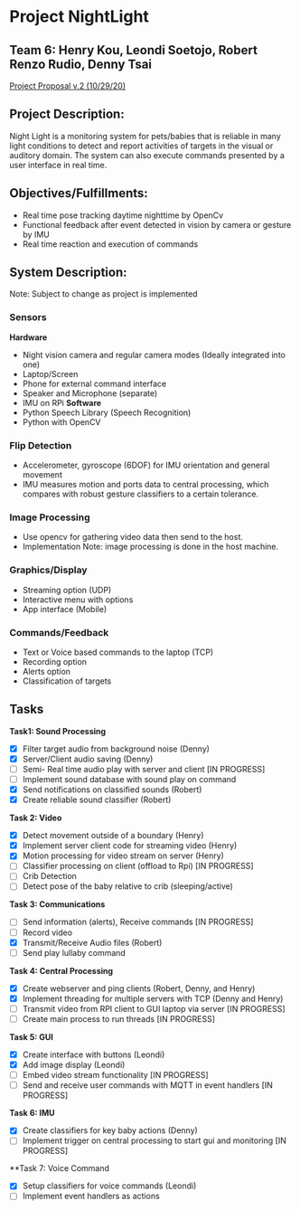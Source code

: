 # Project NightLight
## Team 6: Henry Kou, Leondi Soetojo, Robert Renzo Rudio, Denny Tsai

[Project Proposal v.2 (10/29/20)](https://docs.google.com/document/d/1FbrikDlhLAaNADgYI_8JAUBbm_Q2gItGKLAwzME5ZRE/edit?usp=sharing)

## Project Description:
Night Light is a monitoring system for pets/babies that is reliable in many light conditions to detect and report activities of targets in the visual or auditory domain. The system can also execute commands presented by a user interface in real time.

## Objectives/Fulfillments:
- Real time pose tracking daytime nighttime by OpenCv
- Functional feedback after event detected in vision by camera or gesture by IMU
- Real time reaction and execution of commands

## System Description:
Note: Subject to change as project is implemented
### Sensors
**Hardware**
- Night vision camera and regular camera modes (Ideally integrated into one)
- Laptop/Screen
- Phone for external command interface
- Speaker and Microphone (separate)
- IMU on RPi
**Software**
- Python Speech Library (Speech Recognition)
- Python with OpenCV

### Flip Detection
- Accelerometer, gyroscope (6DOF) for IMU orientation and general movement
- IMU measures motion and ports data to central processing, which compares with robust gesture classifiers to a certain tolerance.

### Image Processing
- Use opencv for gathering video data then send to the host.
- Implementation Note: image processing is done in the host machine.

### Graphics/Display
- Streaming option (UDP)
- Interactive menu with options
- App interface (Mobile)

### Commands/Feedback
- Text or Voice based commands to the laptop (TCP)
- Recording option
- Alerts option
- Classification of targets

## Tasks
**Task1:  Sound Processing**
- [x] Filter target audio from background noise (Denny)
- [x] Server/Client audio saving (Denny)
- [ ] Semi- Real time audio play with server and client [IN PROGRESS] 
- [ ] Implement sound database with sound play on command 
- [x] Send notifications on classified sounds (Robert)
- [x] Create reliable sound classifier (Robert)

**Task 2: Video** 
- [x] Detect movement outside of a boundary (Henry)
- [x] Implement server client code for streaming video (Henry)
- [x] Motion processing for video stream on server (Henry)
- [ ] Classifier processing on client (offload to Rpi) [IN PROGRESS]
- [ ] Crib Detection
- [ ] Detect pose of the baby relative to crib (sleeping/active)

**Task 3: Communications**
- [ ] Send information (alerts), Receive commands [IN PROGRESS]
- [ ] Record video
- [x] Transmit/Receive Audio files (Robert)
- [ ] Send play lullaby command

**Task 4: Central Processing**
- [x] Create webserver and ping clients (Robert, Denny, and Henry)
- [x] Implement threading for multiple servers with TCP (Denny and Henry)
- [ ] Transmit video from RPI client to GUI laptop via server [IN PROGRESS]
- [ ] Create main process to run threads [IN PROGRESS]

**Task 5: GUI**
- [x] Create interface with buttons (Leondi)
- [x] Add image display (Leondi)
- [ ] Embed video stream functionality [IN PROGRESS]
- [ ] Send and receive user commands with MQTT in event handlers [IN PROGRESS]

**Task 6: IMU**
- [x] Create classifiers for key baby actions (Denny)
- [ ] Implement trigger on central processing to start gui and monitoring [IN PROGRESS]

**Task 7: Voice Command 
- [x] Setup classifiers for voice commands (Leondi)
- [ ] Implement event handlers as actions 
